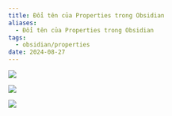 ```yaml
---
title: Đổi tên của Properties trong Obsidian
aliases:
  - Đổi tên của Properties trong Obsidian
tags:
  - obsidian/properties
date: 2024-08-27
---
```

![](https://i.imgur.com/tC5GvFz.png)

![](https://i.imgur.com/vjECFEj.png)

![](https://i.imgur.com/uvpLR5n.png)
